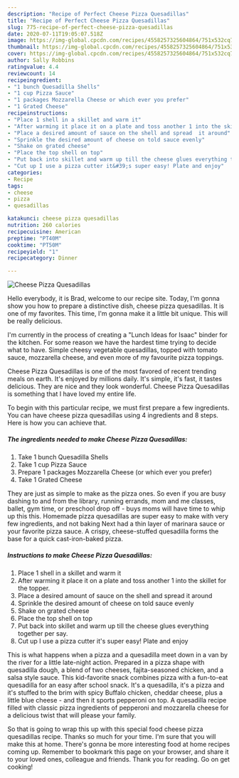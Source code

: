 ```yaml
---
description: "Recipe of Perfect Cheese Pizza Quesadillas"
title: "Recipe of Perfect Cheese Pizza Quesadillas"
slug: 775-recipe-of-perfect-cheese-pizza-quesadillas
date: 2020-07-11T19:05:07.518Z
image: https://img-global.cpcdn.com/recipes/4558257325604864/751x532cq70/cheese-pizza-quesadillas-recipe-main-photo.jpg
thumbnail: https://img-global.cpcdn.com/recipes/4558257325604864/751x532cq70/cheese-pizza-quesadillas-recipe-main-photo.jpg
cover: https://img-global.cpcdn.com/recipes/4558257325604864/751x532cq70/cheese-pizza-quesadillas-recipe-main-photo.jpg
author: Sally Robbins
ratingvalue: 4.4
reviewcount: 14
recipeingredient:
- "1 bunch Quesadilla Shells"
- "1 cup Pizza Sauce"
- "1 packages Mozzarella Cheese or which ever you prefer"
- "1 Grated Cheese"
recipeinstructions:
- "Place 1 shell in a skillet and warm it"
- "After warming it place it on a plate and toss another 1 into the skillet for the topper."
- "Place a desired amount of sauce on the shell and spread  it around"
- "Sprinkle the desired amount of cheese on told sauce evenly"
- "Shake on grated cheese"
- "Place the top shell on top"
- "Put back into skillet and warm up till the cheese glues everything together per say."
- "Cut up I use a pizza cutter it&#39;s super easy! Plate and enjoy"
categories:
- Recipe
tags:
- cheese
- pizza
- quesadillas

katakunci: cheese pizza quesadillas 
nutrition: 260 calories
recipecuisine: American
preptime: "PT40M"
cooktime: "PT50M"
recipeyield: "1"
recipecategory: Dinner

---
```



![Cheese Pizza Quesadillas](https://img-global.cpcdn.com/recipes/4558257325604864/751x532cq70/cheese-pizza-quesadillas-recipe-main-photo.jpg)

Hello everybody, it is Brad, welcome to our recipe site. Today, I'm gonna show you how to prepare a distinctive dish, cheese pizza quesadillas. It is one of my favorites. This time, I'm gonna make it a little bit unique. This will be really delicious.

I&#39;m currently in the process of creating a &#34;Lunch Ideas for Isaac&#34; binder for the kitchen. For some reason we have the hardest time trying to decide what to have. Simple cheesy vegetable quesadillas, topped with tomato sauce, mozzarella cheese, and even more of my favourite pizza toppings.

Cheese Pizza Quesadillas is one of the most favored of recent trending meals on earth. It's enjoyed by millions daily. It's simple, it's fast, it tastes delicious. They are nice and they look wonderful. Cheese Pizza Quesadillas is something that I have loved my entire life.


To begin with this particular recipe, we must first prepare a few ingredients. You can have cheese pizza quesadillas using 4 ingredients and 8 steps. Here is how you can achieve that.

<!--inarticleads1-->

##### The ingredients needed to make Cheese Pizza Quesadillas:

1. Take 1 bunch Quesadilla Shells
1. Take 1 cup Pizza Sauce
1. Prepare 1 packages Mozzarella Cheese (or which ever you prefer)
1. Take 1 Grated Cheese


They are just as simple to make as the pizza ones. So even if you are busy dashing to and from the library, running errands, mom and me classes, ballet, gym time, or preschool drop off - buys moms will have time to whip up this this. Homemade pizza quesadillas are super easy to make with very few ingredients, and not baking Next had a thin layer of marinara sauce or your favorite pizza sauce. A crispy, cheese-stuffed quesadilla forms the base for a quick cast-iron-baked pizza. 

<!--inarticleads2-->

##### Instructions to make Cheese Pizza Quesadillas:

1. Place 1 shell in a skillet and warm it
1. After warming it place it on a plate and toss another 1 into the skillet for the topper.
1. Place a desired amount of sauce on the shell and spread  it around
1. Sprinkle the desired amount of cheese on told sauce evenly
1. Shake on grated cheese
1. Place the top shell on top
1. Put back into skillet and warm up till the cheese glues everything together per say.
1. Cut up I use a pizza cutter it&#39;s super easy! Plate and enjoy


This is what happens when a pizza and a quesadilla meet down in a van by the river for a little late-night action. Prepared in a pizza shape with quesadilla dough, a blend of two cheeses, fajita-seasoned chicken, and a salsa style sauce. This kid-favorite snack combines pizza with a fun-to-eat quesadilla for an easy after school snack. It&#39;s a quesadilla, it&#39;s a pizza and it&#39;s stuffed to the brim with spicy Buffalo chicken, cheddar cheese, plus a little blue cheese - and then it sports pepperoni on top. A quesadilla recipe filled with classic pizza ingredients of pepperoni and mozzarella cheese for a delicious twist that will please your family. 

So that is going to wrap this up with this special food cheese pizza quesadillas recipe. Thanks so much for your time. I'm sure that you will make this at home. There's gonna be more interesting food at home recipes coming up. Remember to bookmark this page on your browser, and share it to your loved ones, colleague and friends. Thank you for reading. Go on get cooking!
